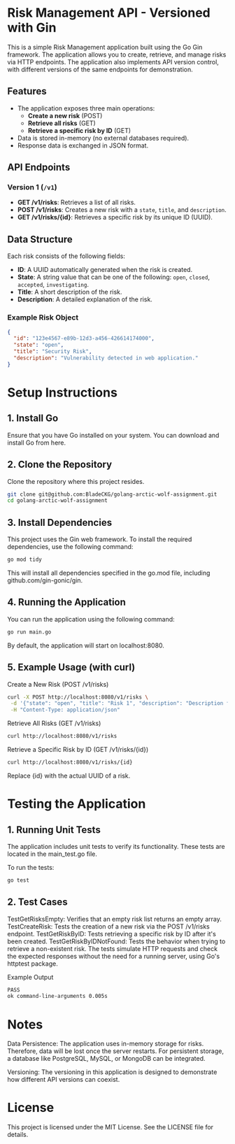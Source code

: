 # Risk Management API - Versioned with Gin

This is a simple Risk Management application built using the Go Gin framework. The application allows you to create, retrieve, and manage risks via HTTP endpoints. The application also implements API version control, with different versions of the same endpoints for demonstration.

## Features

- The application exposes three main operations:
  - **Create a new risk** (POST)
  - **Retrieve all risks** (GET)
  - **Retrieve a specific risk by ID** (GET)
- Data is stored in-memory (no external databases required).
- Response data is exchanged in JSON format.

## API Endpoints

### Version 1 (`/v1`)

- **GET /v1/risks**: Retrieves a list of all risks.
- **POST /v1/risks**: Creates a new risk with a `state`, `title`, and `description`.
- **GET /v1/risks/{id}**: Retrieves a specific risk by its unique ID (UUID).

## Data Structure

Each risk consists of the following fields:

- **ID**: A UUID automatically generated when the risk is created.
- **State**: A string value that can be one of the following: `open`, `closed`, `accepted`, `investigating`.
- **Title**: A short description of the risk.
- **Description**: A detailed explanation of the risk.

### Example Risk Object

```json
{
  "id": "123e4567-e89b-12d3-a456-426614174000",
  "state": "open",
  "title": "Security Risk",
  "description": "Vulnerability detected in web application."
}
```

# Setup Instructions

## 1. Install Go

Ensure that you have Go installed on your system. You can download and install Go from here.

## 2. Clone the Repository

Clone the repository where this project resides.

```bash
git clone git@github.com:BladeCKG/golang-arctic-wolf-assignment.git
cd golang-arctic-wolf-assignment
```

## 3. Install Dependencies

This project uses the Gin web framework. To install the required dependencies, use the following command:

```bash
go mod tidy
```

This will install all dependencies specified in the go.mod file, including github.com/gin-gonic/gin.

## 4. Running the Application

You can run the application using the following command:

```bash
go run main.go
```

By default, the application will start on localhost:8080.

## 5. Example Usage (with curl)

Create a New Risk (POST /v1/risks)

```bash
curl -X POST http://localhost:8080/v1/risks \
 -d '{"state": "open", "title": "Risk 1", "description": "Description for Risk 1"}' \
 -H "Content-Type: application/json"
```

Retrieve All Risks (GET /v1/risks)

```bash
curl http://localhost:8080/v1/risks
```

Retrieve a Specific Risk by ID (GET /v1/risks/{id})

```bash
curl http://localhost:8080/v1/risks/{id}
```

Replace {id} with the actual UUID of a risk.

# Testing the Application

## 1. Running Unit Tests

The application includes unit tests to verify its functionality. These tests are located in the main_test.go file.

To run the tests:

```bash
go test
```

## 2. Test Cases

TestGetRisksEmpty: Verifies that an empty risk list returns an empty array.
TestCreateRisk: Tests the creation of a new risk via the POST /v1/risks endpoint.
TestGetRiskByID: Tests retrieving a specific risk by ID after it's been created.
TestGetRiskByIDNotFound: Tests the behavior when trying to retrieve a non-existent risk.
The tests simulate HTTP requests and check the expected responses without the need for a running server, using Go's httptest package.

Example Output

```bash
PASS
ok command-line-arguments 0.005s
```

# Notes

Data Persistence: The application uses in-memory storage for risks. Therefore, data will be lost once the server restarts. For persistent storage, a database like PostgreSQL, MySQL, or MongoDB can be integrated.

Versioning: The versioning in this application is designed to demonstrate how different API versions can coexist.

# License

This project is licensed under the MIT License. See the LICENSE file for details.
